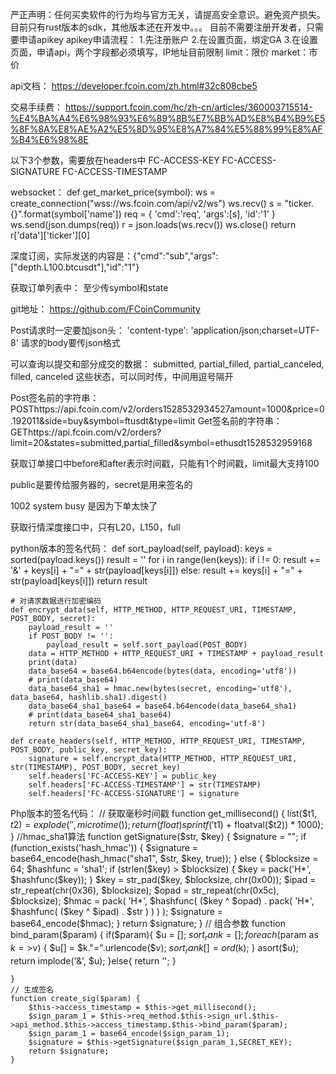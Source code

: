 严正声明：任何买卖软件的行为均与官方无关，请提高安全意识。避免资产损失。
目前只有rust版本的sdk，其他版本还在开发中。。。
目前不需要注册开发者，只需要申请apikey
apikey申请流程：
1.先注册账户
2.在设置页面，绑定GA
3.在设置页面，申请api，两个字段都必须填写，IP地址目前限制
limit：限价
market：市价

api文档：
https://developer.fcoin.com/zh.html#32c808cbe5


交易手续费：
https://support.fcoin.com/hc/zh-cn/articles/360003715514-%E4%BA%A4%E6%98%93%E6%89%8B%E7%BB%AD%E8%B4%B9%E5%8F%8A%E8%AE%A2%E5%8D%95%E8%A7%84%E5%88%99%E8%AF%B4%E6%98%8E

以下3个参数，需要放在headers中
FC-ACCESS-KEY
FC-ACCESS-SIGNATURE
FC-ACCESS-TIMESTAMP

websocket：
def get_market_price(symbol):
    ws = create_connection("wss://ws.fcoin.com/api/v2/ws")
    ws.recv()
    s = "ticker.{}".format(symbol['name'])
    req = {
        'cmd':'req',
        'args':[s],
        'id':'1'
    }
    ws.send(json.dumps(req))
    r = json.loads(ws.recv())
    ws.close()
    return r['data']['ticker'][0]

深度订阅，实际发送的内容是：{"cmd":"sub","args":["depth.L100.btcusdt"],"id":"1"}

获取订单列表中：
至少传symbol和state

git地址：
https://github.com/FCoinCommunity


Post请求时一定要加json头：
'content-type': 'application/json;charset=UTF-8'
请求的body要传json格式

可以查询以提交和部分成交的数据：
submitted, partial_filled, partial_canceled, filled, canceled
这些状态，可以同时传，中间用逗号隔开

Post签名前的字符串：
POSThttps://api.fcoin.com/v2/orders1528532934527amount=1000&price=0.192011&side=buy&symbol=ftusdt&type=limit
Get签名前的字符串：
GEThttps://api.fcoin.com/v2/orders?limit=20&states=submitted,partial_filled&symbol=ethusdt1528532959168

获取订单接口中before和after表示时间戳，只能有1个时间戳，limit最大支持100

public是要传给服务器的，secret是用来签名的

1002   system busy 是因为下单太快了

获取行情深度接口中，只有L20，L150，full

python版本的签名代码：
def sort_payload(self, payload):
        keys = sorted(payload.keys())
        result = ''
        for i in range(len(keys)):
            if i != 0:
                result += '&' + keys[i] + "=" + str(payload[keys[i]])
            else:
                result += keys[i] + "=" + str(payload[keys[i]])
        return result

    # 对请求数据进行加密编码
    def encrypt_data(self, HTTP_METHOD, HTTP_REQUEST_URI, TIMESTAMP, POST_BODY, secret):
        payload_result = ''
        if POST_BODY != '':
            payload_result = self.sort_payload(POST_BODY)
        data = HTTP_METHOD + HTTP_REQUEST_URI + TIMESTAMP + payload_result
        print(data)
        data_base64 = base64.b64encode(bytes(data, encoding='utf8'))
        # print(data_base64)
        data_base64_sha1 = hmac.new(bytes(secret, encoding='utf8'), data_base64, hashlib.sha1).digest()
        data_base64_sha1_base64 = base64.b64encode(data_base64_sha1)
        # print(data_base64_sha1_base64)
        return str(data_base64_sha1_base64, encoding='utf-8')

    def create_headers(self, HTTP_METHOD, HTTP_REQUEST_URI, TIMESTAMP, POST_BODY, public_key, secret_key):
        signature = self.encrypt_data(HTTP_METHOD, HTTP_REQUEST_URI, str(TIMESTAMP), POST_BODY, secret_key)
        self.headers['FC-ACCESS-KEY'] = public_key
        self.headers['FC-ACCESS-TIMESTAMP'] = str(TIMESTAMP)
        self.headers['FC-ACCESS-SIGNATURE'] = signature

Php版本的签名代码：
// 获取毫秒时间戳
    function get_millisecond() {
        list($t1, $t2) = explode(' ', microtime());
        return (float)sprintf('%.0f', (floatval($t1) + floatval($t2)) * 1000);
    }
    //hmac_sha1算法
    function getSignature($str, $key) {
        $signature = "";
        if (function_exists('hash_hmac')) {
            $signature = base64_encode(hash_hmac("sha1", $str, $key, true));
        } else {
            $blocksize = 64;
            $hashfunc = 'sha1';
            if (strlen($key) > $blocksize) {
                $key = pack('H*', $hashfunc($key));
            }
            $key = str_pad($key, $blocksize, chr(0x00));
            $ipad = str_repeat(chr(0x36), $blocksize);
            $opad = str_repeat(chr(0x5c), $blocksize);
            $hmac = pack(
                'H*', $hashfunc(
                    ($key ^ $opad) . pack(
                        'H*', $hashfunc(
                            ($key ^ $ipad) . $str
                        )
                    )
                )
            );
            $signature = base64_encode($hmac);
        }
        return $signature;
    }
    // 组合参数
    function bind_param($param) {
        if($param){
            $u = [];
            $sort_rank = [];
            foreach($param as $k=>$v) {
                $u[] = $k."=".urlencode($v);
                $sort_rank[] = ord($k);
            }
            asort($u);
            return implode('&', $u);
        }else{
            return '';
        }

    }
    // 生成签名
    function create_sig($param) {
        $this->access_timestamp = $this->get_millisecond();
        $sign_param_1 = $this->req_method.$this->sign_url.$this->api_method.$this->access_timestamp.$this->bind_param($param);
        $sign_param_1 = base64_encode($sign_param_1);
        $signature = $this->getSignature($sign_param_1,SECRET_KEY);
        return $signature;
    }
